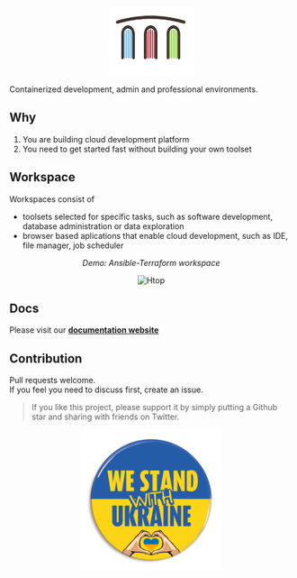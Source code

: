 <p align="center">
  <img src="img/Alnoda-white.svg" alt="Alnoda logo" width="150">
</p> 

Containerized development, admin and professional environments. 

## Why

1. You are building cloud development platform 
2. You need to get started fast without building your own toolset

## Workspace

Workspaces consist of

- toolsets selected for specific tasks, such as software development, database administration or data exploration
- browser based aplications that enable cloud development, such as IDE, file manager, job scheduler

<div align="center" style="font-style: italic;">
    Demo: Ansible-Terraform workspace
</div>

<p align="center">
  <img src="https://raw.githubusercontent.com/bluxmit/alnoda-workspaces/main/workspaces/ansible-terraform-workspace/img/ansible-terraform-wid.gif" alt="Htop" width="900">
</p>

## Docs

Please visit our [**documentation website**](https://docs.alnoda.org)

## Contribution

Pull requests welcome.  
If you feel you need to discuss first, create an issue.

> If you like this project, please support it by simply putting a Github star and sharing with friends on Twitter.

<p align="center">
  <img src="img/stand_with_ukraine.png" alt="Ukraine" width="250">
</p> 
